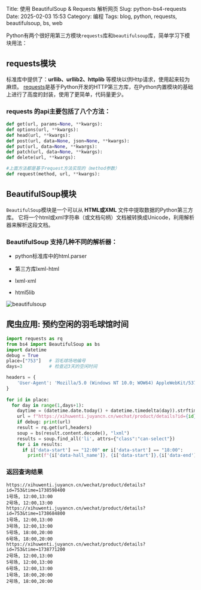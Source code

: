 Title: 使用 BeautifulSoup & Requests 解析网页
Slug: python-bs4-requests
Date: 2025-02-03 15:53
Category: 编程
Tags: blog, python, requests, beautifulsoup, bs, web

Python有两个很好用第三方模块`requests`库和`beautifulsoup`库，简单学习下模块用法：

## requests模块
标准库中提供了：**urllib、urllib2、httplib** 等模块以供Http请求，使用起来较为麻烦。
[requests](https://requests.readthedocs.io)是基于Python开发的HTTP第三方库，在Python内置模块的基础上进行了高度的封装，使用了更简单，代码量更少。

### requests 的api主要包括了八个方法：
```python
def get(url, params=None, **kwargs):
def options(url, **kwargs):
def head(url, **kwargs):
def post(url, data=None, json=None, **kwargs):
def put(url, data=None, **kwargs):
def patch(url, data=None, **kwargs):
def delete(url, **kwargs):

#上面方法都是基于request方法实现的（method参数）
def request(method, url, **kwargs):
```


## BeautifulSoup模块
`BeautifulSoup`模块是一个可以从 **HTML或XML** 文件中提取数据的Python第三方库。 它将一个html或xml字符串（或文档句柄）文档被转换成Unicode，利用解析器来解析这段文档。

### BeautifulSoup 支持几种不同的解析器：

- python标准库中的html.parser

- 第三方库lxml-html

- lxml-xml

- html5lib

![beautifulsoup](/images/beautifulsoup-parser.png)

## 爬虫应用:  预约空闲的羽毛球馆时间

```python
import requests as rq
from bs4 import BeautifulSoup as bs
import datetime
debug = True
place=["753"]   # 羽毛球场地编号
days=3          # 检查近3天的空闲时间

headers = {
    'User-Agent': 'Mozilla/5.0 (Windows NT 10.0; WOW64) AppleWebKit/537.36 (KHTML, like Gecko) Chrome/63.0.3239.108 Safari/537.36',
}
 
for id in place:
  for day in range(1,days+1):
    daytime = (datetime.date.today() + datetime.timedelta(day)).strftime("%s")
    url = f"https://xihuwenti.juyancn.cn/wechat/product/details?id={id}&time={daytime}"
    if debug: print(url)
    result = rq.get(url,headers)
    soup = bs(result.content.decode(), "lxml")
    results = soup.find_all('li', attrs={"class":"can-select"})
    for i in results:
      if i['data-start'] == "12:00" or i['data-start'] == "18:00":
        print(f"{i['data-hall_name']}, {i['data-start']},{i['data-end']}")
```

### 返回查询结果
```
https://xihuwenti.juyancn.cn/wechat/product/details?id=753&time=1738598400
1号场, 12:00,13:00
2号场, 12:00,13:00
https://xihuwenti.juyancn.cn/wechat/product/details?id=753&time=1738684800
1号场, 12:00,13:00
3号场, 12:00,13:00
5号场, 18:00,20:00
6号场, 18:00,20:00
https://xihuwenti.juyancn.cn/wechat/product/details?id=753&time=1738771200
2号场, 12:00,13:00
5号场, 12:00,13:00
6号场, 12:00,13:00
1号场, 18:00,20:00
2号场, 18:00,20:00
```